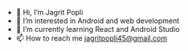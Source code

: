 - 👋 Hi, I’m Jagrit Popli
- 👀 I’m interested in Android and web development
- 🌱 I’m currently learning React and Android Studio
- 📫 How to reach me jagritpopli45@gmail.com

<!---
jagritpopli/jagritpopli is a ✨ special ✨ repository because its `README.md` (this file) appears on your GitHub profile.
You can click the Preview link to take a look at your changes.
--->
